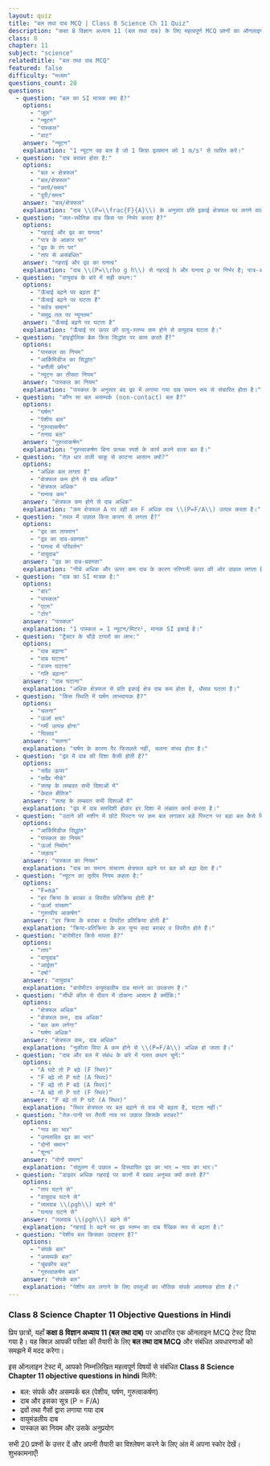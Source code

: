 ```yaml
---
layout: quiz
title: "बल तथा दाब MCQ | Class 8 Science Ch 11 Quiz"
description: "कक्षा 8 विज्ञान अध्याय 11 (बल तथा दाब) के लिए महत्वपूर्ण MCQ प्रश्नों का ऑनलाइन टेस्ट।"
class: 8
chapter: 11
subject: "science"
relatedtitle: "बल तथा दाब MCQ"
featured: false
difficulty: "मध्यम"
questions_count: 20
questions:
  - question: "बल का SI मात्रक क्या है?"
    options:
      - "जूल"
      - "न्यूटन"
      - "पास्कल"
      - "वाट"
    answer: "न्यूटन"
    explanation: "1 न्यूटन वह बल है जो 1 किग्रा द्रव्यमान को 1 m/s² से त्वरित करे।"
  - question: "दाब बराबर होता है:"
    options:
      - "बल × क्षेत्रफल"
      - "बल/क्षेत्रफल"
      - "कार्य/समय"
      - "दूरी/समय"
    answer: "बल/क्षेत्रफल"
    explanation: "दाब \\(P=\\frac{F}{A}\\) के अनुसार प्रति इकाई क्षेत्रफल पर लगने वाले बल को दर्शाता है।"
  - question: "जल-स्थैतिक दाब किस पर निर्भर करता है?"
    options:
      - "गहराई और द्रव का घनत्व"
      - "पात्र के आकार पर"
      - "द्रव के रंग पर"
      - "ताप से असंबंधित"
    answer: "गहराई और द्रव का घनत्व"
    explanation: "दाब \\(P=\\rho g h\\) से गहराई h और घनत्व ρ पर निर्भर है; पात्र-आकार पर नहीं।"
  - question: "वायुदाब के बारे में सही कथन:"
    options:
      - "ऊँचाई बढ़ने पर बढ़ता है"
      - "ऊँचाई बढ़ने पर घटता है"
      - "सर्वत्र समान"
      - "समुद्र तल पर न्यूनतम"
    answer: "ऊँचाई बढ़ने पर घटता है"
    explanation: "ऊँचाई पर ऊपर की वायु-स्तम्भ कम होने से वायुदाब घटता है।"
  - question: "हाइड्रोलिक ब्रेक किस सिद्धांत पर काम करते हैं?"
    options:
      - "पास्कल का नियम"
      - "आर्किमिडीज का सिद्धांत"
      - "बर्नौली प्रमेय"
      - "न्यूटन का तीसरा नियम"
    answer: "पास्कल का नियम"
    explanation: "पास्कल के अनुसार बंद द्रव में लगाया गया दाब समान रूप से संचारित होता है।"
  - question: "कौन सा बल असम्पर्क (non-contact) बल है?"
    options:
      - "घर्षण"
      - "पेशीय बल"
      - "गुरुत्वाकर्षण"
      - "तनाव बल"
    answer: "गुरुत्वाकर्षण"
    explanation: "गुरुत्वाकर्षण बिना प्रत्यक्ष स्पर्श के कार्य करने वाला बल है।"
  - question: "तेज़ धार वाली चाकू से काटना आसान क्यों?"
    options:
      - "अधिक बल लगता है"
      - "क्षेत्रफल कम होने से दाब अधिक"
      - "क्षेत्रफल अधिक"
      - "घनत्व कम"
    answer: "क्षेत्रफल कम होने से दाब अधिक"
    explanation: "कम क्षेत्रफल A पर वही बल F अधिक दाब \\(P=F/A\\) उत्पन्न करता है।"
  - question: "तरल में उछाल किस कारण से लगता है?"
    options:
      - "द्रव का तापमान"
      - "द्रव का दाब-प्रवणता"
      - "घनत्व में परिवर्तन"
      - "वायुदाब"
    answer: "द्रव का दाब-प्रवणता"
    explanation: "नीचे अधिक और ऊपर कम दाब के कारण परिणामी ऊपर की ओर उछाल लगता है।"
  - question: "दाब का SI मात्रक है:"
    options:
      - "बार"
      - "पास्कल"
      - "एटम"
      - "टोर"
    answer: "पास्कल"
    explanation: "1 पास्कल = 1 न्यूटन/मिटर², मानक SI इकाई है।"
  - question: "ट्रैक्टर के चौड़े टायरों का लाभ:"
    options:
      - "दाब बढ़ाना"
      - "दाब घटाना"
      - "वजन घटाना"
      - "गति बढ़ाना"
    answer: "दाब घटाना"
    explanation: "अधिक क्षेत्रफल से प्रति इकाई क्षेत्र दाब कम होता है, धँसाव घटता है।"
  - question: "किस स्थिति में घर्षण लाभदायक है?"
    options:
      - "चलना"
      - "ऊर्जा क्षय"
      - "गर्मी उत्पन्न होना"
      - "घिसाव"
    answer: "चलना"
    explanation: "घर्षण के कारण पैर फिसलते नहीं, चलना संभव होता है।"
  - question: "द्रव में दाब की दिशा कैसी होती है?"
    options:
      - "सदैव ऊपर"
      - "सदैव नीचे"
      - "सतह के लम्बवत सभी दिशाओं में"
      - "केवल क्षैतिज"
    answer: "सतह के लम्बवत सभी दिशाओं में"
    explanation: "द्रव में दाब समदिशी होकर हर दिशा में लंबवत कार्य करता है।"
  - question: "उठाने की मशीन में छोटे पिस्टन पर कम बल लगाकर बड़े पिस्टन पर बड़ा बल कैसे मिलता है?"
    options:
      - "आर्किमिडीज सिद्धांत"
      - "पास्कल का नियम"
      - "ऊर्जा निर्माण"
      - "जड़त्व"
    answer: "पास्कल का नियम"
    explanation: "दाब का समान संचारण क्षेत्रफल बढ़ने पर बल को बढ़ा देता है।"
  - question: "न्यूटन का तृतीय नियम कहता है:"
    options:
      - "F=ma"
      - "हर क्रिया के बराबर व विपरीत प्रतिक्रिया होती है"
      - "ऊर्जा संरक्षण"
      - "गुरुत्वीय आकर्षण"
    answer: "हर क्रिया के बराबर व विपरीत प्रतिक्रिया होती है"
    explanation: "क्रिया-प्रतिक्रिया के बल युग्म सदा बराबर व विपरीत होते हैं।"
  - question: "बारोमीटर किसे मापता है?"
    options:
      - "ताप"
      - "वायुदाब"
      - "आर्द्रता"
      - "वर्षा"
    answer: "वायुदाब"
    explanation: "बारोमीटर वायुमंडलीय दाब मापने का उपकरण है।"
  - question: "सीधी कील से दीवार में ठोकना आसान है क्योंकि:"
    options:
      - "क्षेत्रफल अधिक"
      - "क्षेत्रफल कम, दाब अधिक"
      - "बल कम लगेगा"
      - "घर्षण अधिक"
    answer: "क्षेत्रफल कम, दाब अधिक"
    explanation: "नुकीला सिरा A कम होने से \\(P=F/A\\) अधिक हो जाता है।"
  - question: "दाब और बल में संबंध के बारे में गलत कथन चुनें:"
    options:
      - "A घटे तो P बढ़े (F स्थिर)"
      - "F बढ़े तो P घटे (A स्थिर)"
      - "F बढ़े तो P बढ़े (A स्थिर)"
      - "A बढ़े तो P घटे (F स्थिर)"
    answer: "F बढ़े तो P घटे (A स्थिर)"
    explanation: "स्थिर क्षेत्रफल पर बल बढ़ाने से दाब भी बढ़ता है, घटता नहीं।"
  - question: "तेल-पानी पर तैरती नाव पर उछाल किसके बराबर?"
    options:
      - "नाव का भार"
      - "उत्प्लावित द्रव का भार"
      - "दोनों समान"
      - "शून्य"
    answer: "दोनों समान"
    explanation: "संतुलन में उछाल = विस्थापित द्रव का भार = नाव का भार।"
  - question: "डाइवर अधिक गहराई पर कानों में दबाव अनुभव क्यों करते हैं?"
    options:
      - "ताप घटने से"
      - "वायुदाब घटने से"
      - "जलदाब \\(ρgh\\) बढ़ने से"
      - "घनत्व घटने से"
    answer: "जलदाब \\(ρgh\\) बढ़ने से"
    explanation: "गहराई h बढ़ने पर द्रव स्तम्भ का दाब रैखिक रूप से बढ़ता है।"
  - question: "पेशीय बल किसका उदाहरण है?"
    options:
      - "संपर्क बल"
      - "असम्पर्क बल"
      - "चुंबकीय बल"
      - "गुरुत्वाकर्षण बल"
    answer: "संपर्क बल"
    explanation: "पेशीय बल लगाने के लिए वस्तुओं का भौतिक संपर्क आवश्यक होता है।"
---
```


### Class 8 Science Chapter 11 Objective Questions in Hindi

प्रिय छात्रों, यहाँ **कक्षा 8 विज्ञान अध्याय 11 (बल तथा दाब)** पर आधारित एक ऑनलाइन MCQ टेस्ट दिया गया है। यह क्विज़ आपकी परीक्षा की तैयारी के लिए **बल तथा दाब MCQ** और संबंधित अवधारणाओं को समझने में मदद करेगा।

इस ऑनलाइन टेस्ट में, आपको निम्नलिखित महत्वपूर्ण विषयों से संबंधित **Class 8 Science Chapter 11 objective questions in hindi** मिलेंगे:
- बल: संपर्क और असम्पर्क बल (पेशीय, घर्षण, गुरुत्वाकर्षण)
- दाब और इसका सूत्र (P = F/A)
- द्रवों तथा गैसों द्वारा लगाया गया दाब
- वायुमंडलीय दाब
- पास्कल का नियम और उसके अनुप्रयोग

सभी 20 प्रश्नों के उत्तर दें और अपनी तैयारी का विश्लेषण करने के लिए अंत में अपना स्कोर देखें। शुभकामनाएँ!